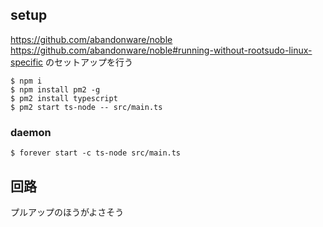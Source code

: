 ## setup

https://github.com/abandonware/noble
https://github.com/abandonware/noble#running-without-rootsudo-linux-specific
のセットアップを行う

```shell
$ npm i
$ npm install pm2 -g
$ pm2 install typescript
$ pm2 start ts-node -- src/main.ts
```

### daemon

```shell
$ forever start -c ts-node src/main.ts
```

## 回路

プルアップのほうがよさそう
